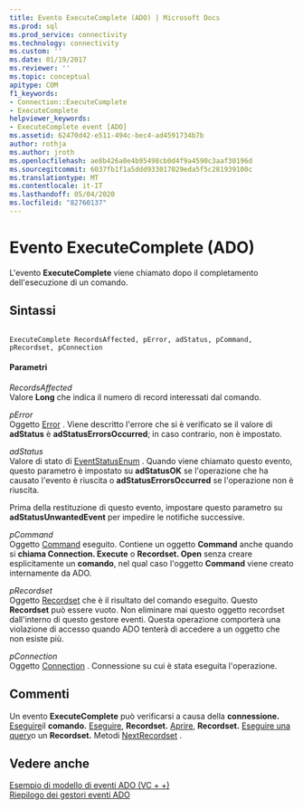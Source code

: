```yaml
---
title: Evento ExecuteComplete (ADO) | Microsoft Docs
ms.prod: sql
ms.prod_service: connectivity
ms.technology: connectivity
ms.custom: ''
ms.date: 01/19/2017
ms.reviewer: ''
ms.topic: conceptual
apitype: COM
f1_keywords:
- Connection::ExecuteComplete
- ExecuteComplete
helpviewer_keywords:
- ExecuteComplete event [ADO]
ms.assetid: 62470d42-e511-494c-bec4-ad4591734b7b
author: rothja
ms.author: jroth
ms.openlocfilehash: ae8b426a0e4b95498cb0d4f9a4590c3aaf30196d
ms.sourcegitcommit: 6037fb1f1a5ddd933017029eda5f5c281939100c
ms.translationtype: MT
ms.contentlocale: it-IT
ms.lasthandoff: 05/04/2020
ms.locfileid: "82760137"
---
```

# <a name="executecomplete-event-ado"></a>Evento ExecuteComplete (ADO)
L'evento **ExecuteComplete** viene chiamato dopo il completamento dell'esecuzione di un comando.  
  
## <a name="syntax"></a>Sintassi  
  
```  
  
ExecuteComplete RecordsAffected, pError, adStatus, pCommand, pRecordset, pConnection  
```  
  
#### <a name="parameters"></a>Parametri  
 *RecordsAffected*  
 Valore **Long** che indica il numero di record interessati dal comando.  
  
 *pError*  
 Oggetto [Error](../../../ado/reference/ado-api/error-object.md) . Viene descritto l'errore che si è verificato se il valore di **adStatus** è **adStatusErrorsOccurred**; in caso contrario, non è impostato.  
  
 *adStatus*  
 Valore di stato di [EventStatusEnum](../../../ado/reference/ado-api/eventstatusenum.md) . Quando viene chiamato questo evento, questo parametro è impostato su **adStatusOK** se l'operazione che ha causato l'evento è riuscita o **adStatusErrorsOccurred** se l'operazione non è riuscita.  
  
 Prima della restituzione di questo evento, impostare questo parametro su **adStatusUnwantedEvent** per impedire le notifiche successive.  
  
 *pCommand*  
 Oggetto [Command](../../../ado/reference/ado-api/command-object-ado.md) eseguito. Contiene un oggetto **Command** anche quando si **chiama Connection. Execute** o **Recordset. Open** senza creare esplicitamente un **comando**, nel qual caso l'oggetto **Command** viene creato internamente da ADO.  
  
 *pRecordset*  
 Oggetto [Recordset](../../../ado/reference/ado-api/recordset-object-ado.md) che è il risultato del comando eseguito. Questo **Recordset** può essere vuoto. Non eliminare mai questo oggetto recordset dall'interno di questo gestore eventi. Questa operazione comporterà una violazione di accesso quando ADO tenterà di accedere a un oggetto che non esiste più.  
  
 *pConnection*  
 Oggetto [Connection](../../../ado/reference/ado-api/connection-object-ado.md) . Connessione su cui è stata eseguita l'operazione.  
  
## <a name="remarks"></a>Commenti  
 Un evento **ExecuteComplete** può verificarsi a causa della **connessione.** [Eseguire](../../../ado/reference/ado-api/execute-method-ado-connection.md)il **comando.** [Eseguire](../../../ado/reference/ado-api/execute-method-ado-command.md), **Recordset.** [Aprire](../../../ado/reference/ado-api/open-method-ado-recordset.md), **Recordset.** [Eseguire una query](../../../ado/reference/ado-api/requery-method.md)o un **Recordset.** Metodi [NextRecordset](../../../ado/reference/ado-api/nextrecordset-method-ado.md) .  
  
## <a name="see-also"></a>Vedere anche  
 [Esempio di modello di eventi ADO (VC + +)](../../../ado/reference/ado-api/ado-events-model-example-vc.md)   
 [Riepilogo dei gestori eventi ADO](../../../ado/guide/data/ado-event-handler-summary.md)
